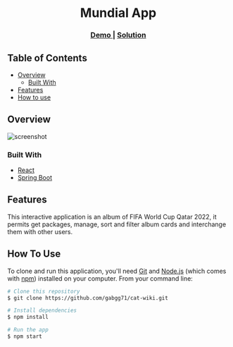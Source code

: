 <h1 align="center">Mundial App</h1>


<div align="center">
  <h3>
    <a href="https://mundial-app-gold.vercel.app/">
      Demo
    </a>
    <span> | </span>
    <a href="https://github.com/gabgg71/MundialApp">
      Solution
    </a>
  </h3>
</div>

<!-- TABLE OF CONTENTS -->

## Table of Contents

- [Overview](#overview)
  - [Built With](#built-with)
- [Features](#features)
- [How to use](#how-to-use)


<!-- OVERVIEW -->

## Overview

![screenshot](https://github.com/gabgg71/cat-wiki/blob/main/public/album.PNG?raw=true)



### Built With

<!-- This section should list any major frameworks that you built your project using. Here are a few examples.-->

- [React](https://reactjs.org/)
- [Spring Boot](https://spring.io/projects/spring-boot)

## Features

<!-- List the features of your application or follow the template. Don't share the figma file here :) -->

This interactive application is an album of FIFA World Cup Qatar 2022, it permits get packages, manage, sort and filter album cards and interchange them with other users.

## How To Use

<!-- Example: -->

To clone and run this application, you'll need [Git](https://git-scm.com) and [Node.js](https://nodejs.org/en/download/) (which comes with [npm](http://npmjs.com)) installed on your computer. From your command line:

```bash
# Clone this repository
$ git clone https://github.com/gabgg71/cat-wiki.git

# Install dependencies
$ npm install

# Run the app
$ npm start
```